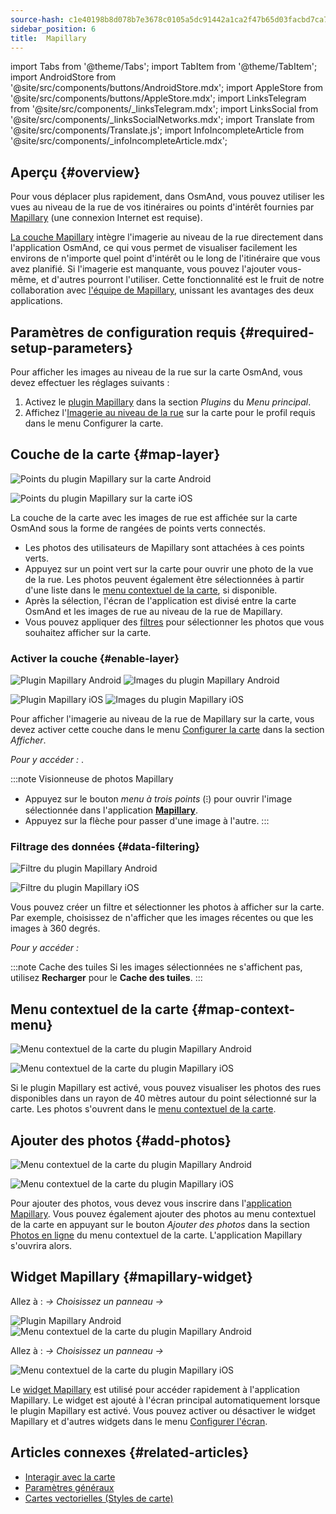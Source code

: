 ```yaml
---
source-hash: c1e40198b8d078b7e3678c0105a5dc91442a1ca2f47b65d03facbd7ca77df64a
sidebar_position: 6
title:  Mapillary
---
```

import Tabs from '@theme/Tabs';
import TabItem from '@theme/TabItem';
import AndroidStore from '@site/src/components/buttons/AndroidStore.mdx';
import AppleStore from '@site/src/components/buttons/AppleStore.mdx';
import LinksTelegram from '@site/src/components/_linksTelegram.mdx';
import LinksSocial from '@site/src/components/_linksSocialNetworks.mdx';
import Translate from '@site/src/components/Translate.js';
import InfoIncompleteArticle from '@site/src/components/_infoIncompleteArticle.mdx';



## Aperçu {#overview}

Pour vous déplacer plus rapidement, dans OsmAnd, vous pouvez utiliser les vues au niveau de la rue de vos itinéraires ou points d'intérêt fournies par [Mapillary](https://www.mapillary.com/) (une connexion Internet est requise).  

[La couche Mapillary](https://www.mapillary.com/) intègre l'imagerie au niveau de la rue directement dans l'application OsmAnd, ce qui vous permet de visualiser facilement les environs de n'importe quel point d'intérêt ou le long de l'itinéraire que vous avez planifié. Si l'imagerie est manquante, vous pouvez l'ajouter vous-même, et d'autres pourront l'utiliser. Cette fonctionnalité est le fruit de notre collaboration avec [l'équipe de Mapillary](https://www.mapillary.com/about), unissant les avantages des deux applications.


## Paramètres de configuration requis {#required-setup-parameters}

Pour afficher les images au niveau de la rue sur la carte OsmAnd, vous devez effectuer les réglages suivants :

1. Activez le [plugin Mapillary](../plugins/#enable--disable) dans la section *Plugins* du *Menu principal*.
2. Affichez l'[Imagerie au niveau de la rue](#enable-layer) sur la carte pour le profil requis dans le menu Configurer la carte.


## Couche de la carte {#map-layer}

<Tabs groupId="operating-systems" queryString="current-os">

<TabItem value="android" label="Android">

![Points du plugin Mapillary sur la carte Android](@site/static/img/plugins/mapillary/mapillary_plugin_points_android.png)

</TabItem>

<TabItem value="ios" label="iOS">

![Points du plugin Mapillary sur la carte iOS](@site/static/img/plugins/mapillary/mapillary_plugin_points_ios.png)

</TabItem>

</Tabs>

La couche de la carte avec les images de rue est affichée sur la carte OsmAnd sous la forme de rangées de points verts connectés.

- Les photos des utilisateurs de Mapillary sont attachées à ces points verts.
- Appuyez sur un point vert sur la carte pour ouvrir une photo de la vue de la rue. Les photos peuvent également être sélectionnées à partir d'une liste dans le [menu contextuel de la carte](#map-context-menu), si disponible.
- Après la sélection, l'écran de l'application est divisé entre la carte OsmAnd et les images de rue au niveau de la rue de Mapillary.
- Vous pouvez appliquer des [filtres](#data-filtering) pour sélectionner les photos que vous souhaitez afficher sur la carte.


### Activer la couche {#enable-layer}

<Tabs groupId="operating-systems" queryString="current-os">

<TabItem value="android" label="Android">

![Plugin Mapillary Android](@site/static/img/plugins/mapillary/mapilary_enable_layer_1_andr.png) ![Images du plugin Mapillary Android](@site/static/img/plugins/mapillary/mapilary_enable_layer_2_andr.png)

</TabItem>

<TabItem value="ios" label="iOS">

![Plugin Mapillary iOS](@site/static/img/plugins/mapillary/Mapilary_street_level_imagery_ios.png) ![Images du plugin Mapillary iOS](@site/static/img/plugins/mapillary/mapillary_plugin_images_ios.png)

</TabItem>

</Tabs>

Pour afficher l'imagerie au niveau de la rue de Mapillary sur la carte, vous devez activer cette couche dans le menu [Configurer la carte](../map/configure-map-menu.md) dans la section *Afficher*.  

*Pour y accéder : <Translate ids="shared_string_menu,configure_map,street_level_imagery"/>*.  

:::note Visionneuse de photos Mapillary

- Appuyez sur le bouton *menu à trois points* (&#8285;) pour ouvrir l'image sélectionnée dans l'application [**Mapillary**](https://www.mapillary.com/mobile-apps).
- Appuyez sur la flèche pour passer d'une image à l'autre.
:::


### Filtrage des données {#data-filtering}

<Tabs groupId="operating-systems" queryString="current-os">

<TabItem value="android" label="Android">

![Filtre du plugin Mapillary Android](@site/static/img/plugins/mapillary/mapillary_config_map_filter_andr.png)

</TabItem>

<TabItem value="ios" label="iOS">

![Filtre du plugin Mapillary iOS](@site/static/img/plugins/mapillary/mapillary_plugin_filter_ios.png)

</TabItem>

</Tabs>

Vous pouvez créer un filtre et sélectionner les photos à afficher sur la carte. Par exemple, choisissez de n'afficher que les images récentes ou que les images à 360 degrés.  

*Pour y accéder : <Translate ids="shared_string_menu,configure_map,street_level_imagery"/>*

:::note Cache des tuiles
Si les images sélectionnées ne s'affichent pas, utilisez **Recharger** pour le **Cache des tuiles**.
:::


## Menu contextuel de la carte {#map-context-menu}

<Tabs groupId="operating-systems" queryString="current-os">

<TabItem value="android" label="Android">

![Menu contextuel de la carte du plugin Mapillary Android](@site/static/img/plugins/mapillary/mapillary_plugin_context_menu_android.png)

</TabItem>

<TabItem value="ios" label="iOS">

![Menu contextuel de la carte du plugin Mapillary iOS](@site/static/img/plugins/mapillary/mapillary_plugin_context_menu_ios.png)

</TabItem>

</Tabs>

Si le plugin Mapillary est activé, vous pouvez visualiser les photos des rues disponibles dans un rayon de 40 mètres autour du point sélectionné sur la carte. Les photos s'ouvrent dans le [menu contextuel de la carte](../map/map-context-menu.md#online-photos).


## Ajouter des photos {#add-photos}

<Tabs groupId="operating-systems" queryString="current-os">

<TabItem value="android" label="Android">

![Menu contextuel de la carte du plugin Mapillary Android](@site/static/img/plugins/mapillary/mapillary_add_photos_andr.png)

</TabItem>

<TabItem value="ios" label="iOS">

![Menu contextuel de la carte du plugin Mapillary iOS](@site/static/img/plugins/mapillary/mapillary_add_photos_ios.png)

</TabItem>

</Tabs>

Pour ajouter des photos, vous devez vous inscrire dans l'[application Mapillary](https://www.mapillary.com/mobile-apps). Vous pouvez également ajouter des photos au menu contextuel de la carte en appuyant sur le bouton *Ajouter des photos* dans la section [Photos en ligne](../map/map-context-menu.md#online-photos) du menu contextuel de la carte. L'application Mapillary s'ouvrira alors.


## Widget Mapillary {#mapillary-widget}

<Tabs groupId="operating-systems" queryString="current-os">

<TabItem value="android" label="Android">

Allez à : *<Translate android="true" ids="shared_string_menu,map_widget_config,shared_string_widgets"/> → Choisissez un panneau → <Translate android="true" ids="mapillary"/>*

![Plugin Mapillary Android](@site/static/img/plugins/mapillary/mapillary_widget_1_andr.png)  ![Menu contextuel de la carte du plugin Mapillary Android](@site/static/img/plugins/mapillary/mapillary_widget_2_andr.png)

</TabItem>

<TabItem value="ios" label="iOS">

Allez à : *<Translate ios="true" ids="shared_string_menu,layer_map_appearance,shared_string_widgets"/> → Choisissez un panneau → <Translate ios="true" ids="mapillary"/>*

![Menu contextuel de la carte du plugin Mapillary iOS](@site/static/img/plugins/mapillary/mapillary_app_activation_ios.png)

</TabItem>

</Tabs>

Le [widget Mapillary](../widgets/info-widgets.md#mapillary-widget) est utilisé pour accéder rapidement à l'application Mapillary. Le widget est ajouté à l'écran principal automatiquement lorsque le plugin Mapillary est activé. Vous pouvez activer ou désactiver le widget Mapillary et d'autres widgets dans le menu [Configurer l'écran](../widgets/configure-screen.md).


## Articles connexes {#related-articles}

- [Interagir avec la carte](../../user/map/interact-with-map.md)
- [Paramètres généraux](../../user/personal/global-settings.md)
- [Cartes vectorielles (Styles de carte)](../../user/map/vector-maps.md)
